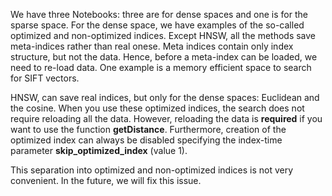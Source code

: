 We have three Notebooks: three are for dense spaces and one is for the sparse space. For the dense space, we have examples of the so-called optimized and non-optimized indices. Except HNSW, all the methods save meta-indices rather than real onese. Meta indices contain only index structure, but not the data. Hence, before a meta-index can be loaded, we need to re-load data. One example is a memory efficient space to search for SIFT vectors.

HNSW, can save real indices, but only for the dense spaces: Euclidean and the cosine. When you use these optimized indices, the search does not require reloading all the data. However, reloading the data is **required** if you want to use the function **getDistance**. Furthermore, creation of the optimized index can always be disabled specifying the index-time parameter **skip_optimized_index** (value 1).

This separation into optimized and non-optimized indices is not very convenient. In the future, we will fix this issue.
